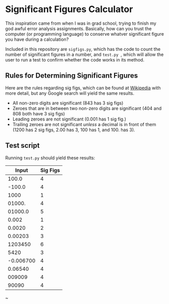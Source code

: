 # Significant Figures Calculator

This inspiration came from when I was in grad school, trying to finish my god awful error analysis assignments. Basically, how can you trust the computer (or programming language) to conserve whatver significant figure you have during a calculation?

 Included in this repository are `sigfigs.py`, which has the code to count the number of significant figures in a number, and `test.py `, which will allow the user to run a test to confirm whether the code works in its method.
 
 


## Rules for Determining Significant Figures

Here are the rules regarding sig figs, which can be found at [Wikipedia](https://en.wikipedia.org/wiki/Significant_figures) with more detail, but any Google search will yield the same results.

 - All non-zero digits are significant (843 has 3 sig figs)
 - Zeroes that are in between two non-zero digits are significant (404 and 808 both have 3 sig figs)
 - Leading zeroes are not significant (0.001 has 1 sig fig.)
 - Trailing zeroes are not significant *unless* a decimal is in front of them (1200 has 2 sig figs, 2.00 has 3, 100 has 1, and 100. has 3).
 
 
 
 ## Test script 
 
 Running `test.py` should yield these results:
 
|Input| Sig Figs|
|---|---|
|100.0| 4|
|-100.0| 4|
|1000| 1|
|01000.| 4|
|01000.0| 5|
|0.002| 1|
|0.0020| 2|
|0.00203| 3|
|1203450| 6|
|5420| 3|
|-0.006700| 4|
|0.06540| 4|
|009009| 4|
|90090| 4|
~

